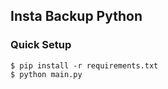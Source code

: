 ## Insta Backup Python

### Quick Setup

```
$ pip install -r requirements.txt
$ python main.py
```


